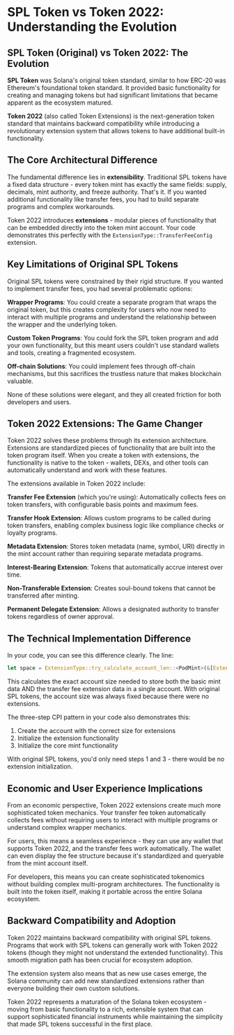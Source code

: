 # SPL Token vs Token 2022: Understanding the Evolution

## SPL Token (Original) vs Token 2022: The Evolution

**SPL Token** was Solana's original token standard, similar to how ERC-20 was Ethereum's foundational token standard. It provided basic functionality for creating and managing tokens but had significant limitations that became apparent as the ecosystem matured.

**Token 2022** (also called Token Extensions) is the next-generation token standard that maintains backward compatibility while introducing a revolutionary extension system that allows tokens to have additional built-in functionality.

## The Core Architectural Difference

The fundamental difference lies in **extensibility**. Traditional SPL tokens have a fixed data structure - every token mint has exactly the same fields: supply, decimals, mint authority, and freeze authority. That's it. If you wanted additional functionality like transfer fees, you had to build separate programs and complex workarounds.

Token 2022 introduces **extensions** - modular pieces of functionality that can be embedded directly into the token mint account. Your code demonstrates this perfectly with the `ExtensionType::TransferFeeConfig` extension.

## Key Limitations of Original SPL Tokens

Original SPL tokens were constrained by their rigid structure. If you wanted to implement transfer fees, you had several problematic options:

**Wrapper Programs**: You could create a separate program that wraps the original token, but this creates complexity for users who now need to interact with multiple programs and understand the relationship between the wrapper and the underlying token.

**Custom Token Programs**: You could fork the SPL token program and add your own functionality, but this meant users couldn't use standard wallets and tools, creating a fragmented ecosystem.

**Off-chain Solutions**: You could implement fees through off-chain mechanisms, but this sacrifices the trustless nature that makes blockchain valuable.

None of these solutions were elegant, and they all created friction for both developers and users.

## Token 2022 Extensions: The Game Changer

Token 2022 solves these problems through its extension architecture. Extensions are standardized pieces of functionality that are built into the token program itself. When you create a token with extensions, the functionality is native to the token - wallets, DEXs, and other tools can automatically understand and work with these features.

The extensions available in Token 2022 include:

**Transfer Fee Extension** (which you're using): Automatically collects fees on token transfers, with configurable basis points and maximum fees.

**Transfer Hook Extension**: Allows custom programs to be called during token transfers, enabling complex business logic like compliance checks or loyalty programs.

**Metadata Extension**: Stores token metadata (name, symbol, URI) directly in the mint account rather than requiring separate metadata programs.

**Interest-Bearing Extension**: Tokens that automatically accrue interest over time.

**Non-Transferable Extension**: Creates soul-bound tokens that cannot be transferred after minting.

**Permanent Delegate Extension**: Allows a designated authority to transfer tokens regardless of owner approval.

## The Technical Implementation Difference

In your code, you can see this difference clearly. The line:

```rust
let space = ExtensionType::try_calculate_account_len::<PodMint>(&[ExtensionType::TransferFeeConfig])?;
```

This calculates the exact account size needed to store both the basic mint data AND the transfer fee extension data in a single account. With original SPL tokens, the account size was always fixed because there were no extensions.

The three-step CPI pattern in your code also demonstrates this:
1. Create the account with the correct size for extensions
2. Initialize the extension functionality
3. Initialize the core mint functionality

With original SPL tokens, you'd only need steps 1 and 3 - there would be no extension initialization.

## Economic and User Experience Implications

From an economic perspective, Token 2022 extensions create much more sophisticated token mechanics. Your transfer fee token automatically collects fees without requiring users to interact with multiple programs or understand complex wrapper mechanics.

For users, this means a seamless experience - they can use any wallet that supports Token 2022, and the transfer fees work automatically. The wallet can even display the fee structure because it's standardized and queryable from the mint account itself.

For developers, this means you can create sophisticated tokenomics without building complex multi-program architectures. The functionality is built into the token itself, making it portable across the entire Solana ecosystem.

## Backward Compatibility and Adoption

Token 2022 maintains backward compatibility with original SPL tokens. Programs that work with SPL tokens can generally work with Token 2022 tokens (though they might not understand the extended functionality). This smooth migration path has been crucial for ecosystem adoption.

The extension system also means that as new use cases emerge, the Solana community can add new standardized extensions rather than everyone building their own custom solutions.

Token 2022 represents a maturation of the Solana token ecosystem - moving from basic functionality to a rich, extensible system that can support sophisticated financial instruments while maintaining the simplicity that made SPL tokens successful in the first place.
